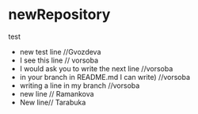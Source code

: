 # newRepository

test


* new test line //Gvozdeva
* I see this line // vorsoba
* I would ask you to write the next line //vorsoba
* in your branch in README.md I can write) //vorsoba
* writing a line in my branch //vorsoba
* new line // Ramankova
* New line// Tarabuka